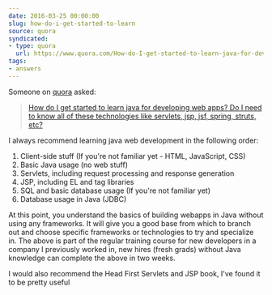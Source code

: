 ```yaml
---
date: 2016-03-25 00:00:00
slug: how-do-i-get-started-to-learn
source: quora
syndicated:
- type: quora
  url: https://www.quora.com/How-do-I-get-started-to-learn-java-for-developing-web-apps-Do-I-need-to-know-all-of-these-technologies-like-servlets-jsp-jsf-spring-struts-etc/answer/Roy-Tang
tags:
- answers
---
```


Someone on [quora](https://quora.com) asked:

> [How do I get started to learn java for developing web apps? Do I need to know all of these technologies like servlets, jsp, jsf, spring, struts, etc?](https://www.quora.com/How-do-I-get-started-to-learn-java-for-developing-web-apps-Do-I-need-to-know-all-of-these-technologies-like-servlets-jsp-jsf-spring-struts-etc/answer/Roy-Tang)


I always recommend learning java web development in the following order:</p><ol><li>Client-side stuff (If you're not familiar yet - HTML, JavaScript, CSS)</li><li>Basic Java usage (no web stuff)</li><li>Servlets, including request processing and response generation</li><li>JSP, including EL and tag libraries</li><li>SQL and basic database usage (If you're not familiar yet)</li><li>Database usage in Java (JDBC)</li></ol><p class="ui_qtext_para u-ltr u-text-align--start">At this point, you understand the basics of building webapps in Java without using any frameworks. It will give you a good base from which to branch out and choose specific frameworks or technologies to try and specialize in. The above is part of the regular training course for new developers in a company I previously worked in, new hires (fresh grads) without Java knowledge can complete the above in two weeks.

I would also recommend the Head First Servlets and JSP book, I've found it to be pretty useful